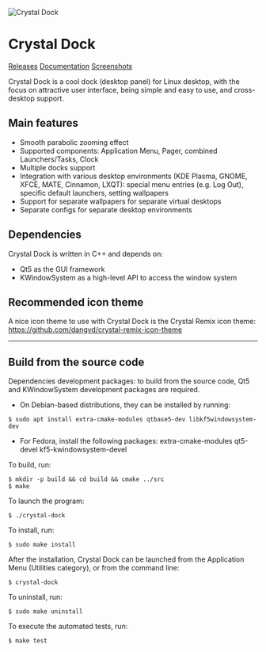 ![Crystal Dock](https://github.com/dangvd/crystal-dock/raw/main/crystal-dock.jpg)

# Crystal Dock

[Releases](https://github.com/dangvd/crystal-dock/releases)
[Documentation](https://github.com/dangvd/crystal-dock/wiki/Documentation)
[Screenshots](https://github.com/dangvd/crystal-dock/wiki/Screenshots)

Crystal Dock is a cool dock (desktop panel) for Linux desktop, with the focus on attractive user interface, being simple and easy to use, and cross-desktop support.

## Main features

- Smooth parabolic zooming effect
- Supported components: Application Menu, Pager, combined Launchers/Tasks, Clock
- Multiple docks support
- Integration with various desktop environments (KDE Plasma, GNOME, XFCE, MATE, Cinnamon, LXQT): special menu entries (e.g. Log Out), specific default launchers, setting wallpapers
- Support for separate wallpapers for separate virtual desktops
- Separate configs for separate desktop environments

## Dependencies

Crystal Dock is written in C++ and depends on:
- Qt5 as the GUI framework
- KWindowSystem as a high-level API to access the window system

## Recommended icon theme

A nice icon theme to use with Crystal Dock is the Crystal Remix icon theme: https://github.com/dangvd/crystal-remix-icon-theme

---

## Build from the source code

Dependencies development packages: to build from the source code, Qt5 and KWindowSystem development packages are required.
- On Debian-based distributions, they can be installed by running:
```
$ sudo apt install extra-cmake-modules qtbase5-dev libkf5windowsystem-dev
```
- For Fedora, install the following packages: extra-cmake-modules qt5-devel kf5-kwindowsystem-devel

To build, run:
```
$ mkdir -p build && cd build && cmake ../src
$ make
```

To launch the program:
```
$ ./crystal-dock
```

To install, run:
```
$ sudo make install
```

After the installation, Crystal Dock can be launched from the Application Menu (Utilities category), or from the command line:
```
$ crystal-dock
```

To uninstall, run:
```
$ sudo make uninstall
```

To execute the automated tests, run:
```
$ make test
```
